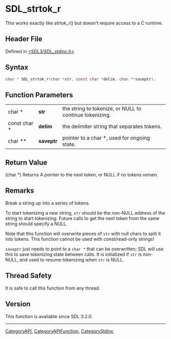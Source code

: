 # SDL_strtok_r

This works exactly like strtok_r() but doesn't require access to a C runtime.

## Header File

Defined in [<SDL3/SDL_stdinc.h>](https://github.com/libsdl-org/SDL/blob/main/include/SDL3/SDL_stdinc.h)

## Syntax

```c
char * SDL_strtok_r(char *str, const char *delim, char **saveptr);
```

## Function Parameters

|              |             |                                                         |
| ------------ | ----------- | ------------------------------------------------------- |
| char *       | **str**     | the string to tokenize, or NULL to continue tokenizing. |
| const char * | **delim**   | the delimiter string that separates tokens.             |
| char **      | **saveptr** | pointer to a char *, used for ongoing state.            |

## Return Value

(char *) Returns A pointer to the next token, or NULL if no tokens remain.

## Remarks

Break a string up into a series of tokens.

To start tokenizing a new string, `str` should be the non-NULL address of
the string to start tokenizing. Future calls to get the next token from the
same string should specify a NULL.

Note that this function will overwrite pieces of `str` with null chars to
split it into tokens. This function cannot be used with const/read-only
strings!

`saveptr` just needs to point to a `char *` that can be overwritten; SDL
will use this to save tokenizing state between calls. It is initialized if
`str` is non-NULL, and used to resume tokenizing when `str` is NULL.

## Thread Safety

It is safe to call this function from any thread.

## Version

This function is available since SDL 3.2.0.

----
[CategoryAPI](CategoryAPI), [CategoryAPIFunction](CategoryAPIFunction), [CategoryStdinc](CategoryStdinc)

